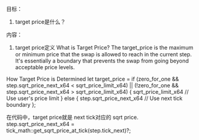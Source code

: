 目标：
1. target price是什么？ 

内容：
1. target price定义
What is Target Price?
    The target_price is the maximum or minimum price that the swap is allowed to reach in the current step. It's essentially a boundary that prevents the swap from going beyond acceptable price levels.


How Target Price is Determined
    let target_price = if (zero_for_one && step.sqrt_price_next_x64 < sqrt_price_limit_x64)
    || (!zero_for_one && step.sqrt_price_next_x64 > sqrt_price_limit_x64)
{
    sqrt_price_limit_x64  // Use user's price limit
} else {
    step.sqrt_price_next_x64  // Use next tick boundary
};


在代码中，target price就是 next tick对应的 sqrt price.      
step.sqrt_price_next_x64 = tick_math::get_sqrt_price_at_tick(step.tick_next)?;
